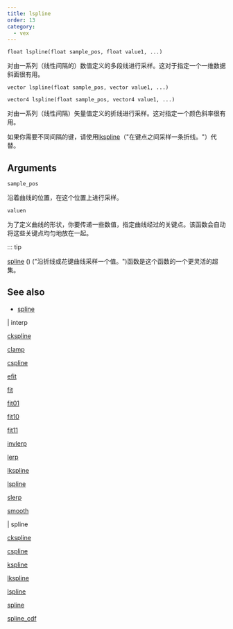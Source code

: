 ```yaml
---
title: lspline
order: 13
category:
  - vex
---
```


`float lspline(float sample_pos, float value1, ...)`

对由一系列（线性间隔的）数值定义的多段线进行采样。这对于指定一个一维数据斜面很有用。

`vector lspline(float sample_pos, vector value1, ...)`

`vector4 lspline(float sample_pos, vector4 value1, ...)`

对由一系列（线性间隔）矢量值定义的折线进行采样。这对指定一个颜色斜率很有用。

如果你需要不同间隔的键，请使用[lkspline](lkspline.html)（"在键点之间采样一条折线。"）代替。

## Arguments

`sample_pos`

沿着曲线的位置，在这个位置上进行采样。

`valuen`

为了定义曲线的形状，你要传递一些数值，指定曲线经过的关键点。该函数会自动将这些关键点均匀地放在一起。

::: tip

[spline](spline.html) () ("沿折线或花键曲线采样一个值。")函数是这个函数的一个更灵活的超集。

## See also

- [spline](spline.html)

|
interp

[ckspline](ckspline.html)

[clamp](clamp.html)

[cspline](cspline.html)

[efit](efit.html)

[fit](fit.html)

[fit01](fit01.html)

[fit10](fit10.html)

[fit11](fit11.html)

[invlerp](invlerp.html)

[lerp](lerp.html)

[lkspline](lkspline.html)

[lspline](lspline.html)

[slerp](slerp.html)

[smooth](smooth.html)

|
spline

[ckspline](ckspline.html)

[cspline](cspline.html)

[kspline](kspline.html)

[lkspline](lkspline.html)

[lspline](lspline.html)

[spline](spline.html)

[spline_cdf](spline_cdf.html)

